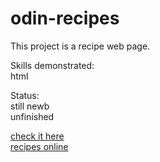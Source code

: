 # odin-recipes

This project is a recipe web page.

Skills demonstrated:  
html

Status:  
still newb  
unfinished

[check it here](https://ninobacaoco.github.io/odin-recipes/)  
[recipes online](https://www.allrecipes.com/)
